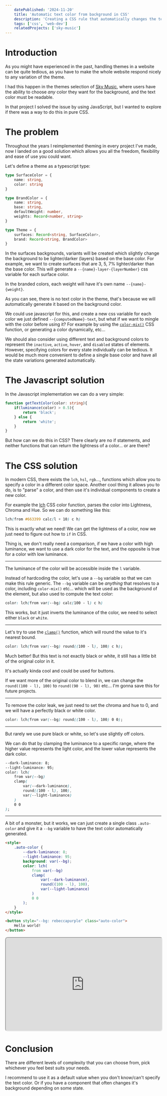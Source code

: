 ```yaml
---
    datePublished: '2024-11-20'
    title: 'Automatic text color from background in CSS'
    description: 'Creating a CSS rule that automatically changes the text color based on the background color of the element.'
    tags: ['css', 'web-dev']
    relatedProjects: ['sky-music']
---
```

<script>
    import ColorAndPreview from "$cmp/blog/ColorAndPreview.svelte";    
</script>

# Introduction

As you might have experienced in the past, handling themes in a website can be quite tedious, as you have to make the whole website respond nicely to any variation of the theme.

I had this happen in the themes selection of [Sky Music](https://sky-music.specy.app/theme), where users have the ability to choose *any* color they want for the background, and the text color must be readable.

In that project I solved the issue by using JavaScript, but I wanted to explore if there was a way to do this in pure CSS.

# The problem

Throughout the years I reimplemented theming in every project I've made, now I landed on a good solution which allows you all the freedom, flexibility and ease of use you could want.

Let's define a theme as a typescript type:
```typescript
type SurfaceColor = {
    name: string,
    color: string
}

type BrandColor = {
    name: string,
    base: string,
    defaultWeight: number,
    weights: Record<number, string>
}

type Theme = {
    surfaces: Record<string, SurfaceColor>,
    brand: Record<string, BrandColor>
}
```
In the surfaces backgrounds, variants will be created which slightly change the background to be lighter/darker (layers) based on the base color. 
For example, we want to create surfaces that are 3, 5, 7% lighter/darker than the base color.
This will generate a `--{name}-layer-{layerNumber}` css variable for each surface color. 

In the branded colors, each weight will have it's own name `--{name}-{weight}`.

As you can see, there is no text color in the theme, that's because we will automatically generate it based on the background color.

We could use javascript for this, and create a new css variable for each color we just defined `--{computedName}-text`, but what if we want to mingle with the color before using it? 
For example by using the [`color-mix()`](https://developer.mozilla.org/en-US/docs/Web/CSS/color_value/color-mix) CSS function, or generating a color dynamically, etc...

We should also consider using different text and background colors to represent the `inactive`, `active`, `hover`, and `disabled` states of elements. 
However, specifying colors for every state individually can be tedious. 
It would be much more convenient to define a single base color and have all the state variations generated automatically.
# The Javascript solution

In the Javascript implementation we can do a very simple:
```ts
function getTextColor(color: string){
    if(luminance(color) > 0.5){
        return 'black';
    } else {
        return 'white';
    }
}
```
But how can we do this in CSS? There clearly are no if statements, and neither functions that can return the lightness of a color... or are there?

# The CSS solution

In modern CSS, there exists the `lch`, `hsl`, `rgb`..., functions which allow you to specify a color in a different color space.
Another cool thing it allows you to do, is to "parse" a color, and then use it's individual components to create a new color.

For example the [lch](https://developer.mozilla.org/en-US/docs/Web/CSS/color_value/lch) CSS color function,
parses the color into Lightness, Chroma and Hue. So we can do something like this:
```css
lch(from #663399 calc(l + 10) c h)
```
This is exactly what we need! We can get the lightness of a color, now we just need to figure out how to `if` in CSS.

Thing is, we don't really need a comparison, if we have a color with high luminance, we want to use a dark color for the text, and the opposite is true for a color with low luminance.

--- 

The luminance of the color will be accessible inside the `l` variable.

Instead of hardcoding the color, let's use a `--bg` variable so that
we can make this rule generic. The `--bg` variable can be *anything* that resolves to a color, including `color-mix()` etc... 
which will be used as the background of the element, but also used to compute the text color:
```css
color: lch(from var(--bg) calc(100 - l) c h)
```

<ColorAndPreview color="#663399" cssFunction="lch(from var(--bg) calc(100 - l) c h)"/>

This works, but it just inverts the luminance of the color, we need to select either `black` or `white`.

--- 

Let's try to use the [`clamp()`](https://developer.mozilla.org/en-US/docs/Web/CSS/clamp) function, which will round the value to it's nearest bound.
```css
color: lch(from var(--bg) round((100 - l), 100) c h);
```

<ColorAndPreview color="#663399" cssFunction="lch(from var(--bg) round((100 - l), 100) c h)"/>

Much better! But this text is not exactly black or white, it still has a little bit of the original color in it.

It's actually kinda cool and could be used for buttons. 

If we want more of the original color to blend in, we can change
the `round((100 - l), 100)` to `round((90 - l), 90)` etc...
I'm gonna save this for future projects.

--- 

To remove the color leak, we just need to set the chroma and hue to 0, and we will have a perfectly black or white color.
```css
color: lch(from var(--bg) round((100 - l), 100) 0 0);
```

<ColorAndPreview color="#663399" cssFunction="lch(from var(--bg) round((100 - l), 100) 0 0)"/>

--- 

But rarely we use pure black or white, so let's use slightly off colors.

We can do that by clamping the luminance to a specific range, where the higher value represents the light color, and the lower value represents the dark color.
```css
--dark-luminance: 8;
--light-luminance: 95;
color: lch(
    from var(--bg) 
    clamp(
        var(--dark-luminance),
        round((100 - l), 100),
        var(--light-luminance)
    )
    0 0
);
```
<ColorAndPreview 
    color="#663399" 
    style="--light-luminance: 95; --dark-luminance: 8;"
    cssFunction="lch(from var(--bg) clamp(var(--dark-luminance), round((100 - l), 100), var(--light-luminance)) 0 0)"
/>

---

A bit of a monster, but it works, we can just create a single class `.auto-color` and give it a `--bg` variable to have the text color automatically generated.

```html
<style>
    .auto-color {
        --dark-luminance: 8;
        --light-luminance: 95;
        background: var(--bg);
        color: lch(
            from var(--bg) 
            clamp(
                var(--dark-luminance),
                round((100 - l), 100),
                var(--light-luminance)
            )
            0 0
        );
    }
</style>

<button style="--bg: rebeccapurple" class="auto-color">
    Hello world!
</button>
```

<iframe title="Code playground" src="https://codepen.io/specy-the-bold/embed/BaXgoPE" style="width: 100%; height: 300px; border-radius: 0.5rem"></iframe>

# Conclusion

There are different levels of complexity that you can choose from, pick whichever you feel best suits your needs.

I recommend to use it as a default value when you don't know/can't specify the text color.
Or if you have a component that often changes it's background depending on some state.